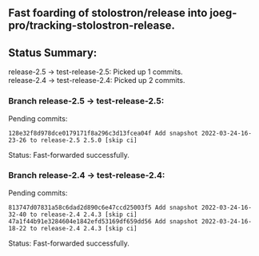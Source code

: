 ## Fast foarding of stolostron/release into joeg-pro/tracking-stolostron-release.

## Status Summary:

release-2.5 -> test-release-2.5: Picked up 1 commits.  
release-2.4 -> test-release-2.4: Picked up 2 commits.  

### Branch release-2.5 -> test-release-2.5:

Pending commits:

```
128e32f8d978dce0179171f8a296c3d13fcea04f Add snapshot 2022-03-24-16-23-26 to release-2.5 2.5.0 [skip ci]
```

Status: Fast-forwarded successfully.

### Branch release-2.4 -> test-release-2.4:

Pending commits:

```
813747d07831a58c6dad2d890c6e47ccd25003f5 Add snapshot 2022-03-24-16-32-40 to release-2.4 2.4.3 [skip ci]
47a1f44b91e3284604e1842efd53169df659dd56 Add snapshot 2022-03-24-16-18-22 to release-2.4 2.4.3 [skip ci]
```

Status: Fast-forwarded successfully.
